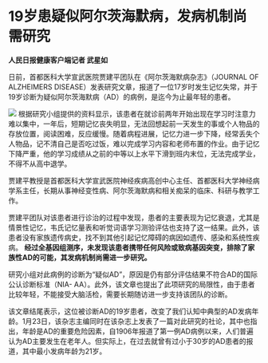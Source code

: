 # 19岁患疑似阿尔茨海默病，发病机制尚需研究

**人民日报健康客户端记者 武星如**

日前，首都医科大学宣武医院贾建平团队在《阿尔茨海默病杂志》（JOURNAL OF ALZHEIMERS
DISEASE）发表研究文章，报道了一位17岁时发生记忆失常，并于19岁诊断为疑似阿尔茨海默病（AD）的病例，是迄今为止最年轻的患者。

![](https://inews.gtimg.com/newsapp_bt/0/15643479832/1000)
根据研究小组提供的资料显示，该患者在就诊前两年开始出现在学习时注意力难以集中，一年后，短期记忆丧失明显，无法回想起前一天发生的事或个人物品的存放位置，阅读困难，反应缓慢。随着病程进展，记忆力进一步下降，经常丢失个人物品，记不清自己是否吃过饭，难以完成学习内容和老师布置的作业。由于记忆下降严重，他的学习成绩从之前的中等以上水平下滑到班内末位，无法完成学业，不得不从高中退学。

贾建平教授是首都医科大学宣武医院神经疾病高创中心主任、首都医科大学神经病学系主任，长期从事神经变性病、阿尔茨海默病和相关痴呆的临床、科研与教学工作。

贾建平团队对该患者进行诊治的过程中发现，患者的主要表现为记忆衰退，尤其是情景性记忆，韦氏记忆量表和听觉词语学习测验评估也支持了这一结果。此外，该患者没有家族遗传病史，找不到其他引起记忆障碍的病因如遗传、感染和系统性疾病。
**经过全基因组测序，未发现该患者携带任何风险或致病基因突变，排除了家族性AD的可能，其发病机制尚需进一步研究。**

研究小组对此病例的诊断为“疑似AD”，原因是仍有部分评估结果不符合AD的国际公认诊断标准（NIA-
AA）。此外，该文章也提出了此项研究的局限性，由于患者比较年轻，不能接受大脑活检，需要长期随访进一步支持该团队的诊断。

该文章结尾表示，这位被诊断AD的19岁患者，改变了我们认知中典型的AD发病年龄。1月23日，该杂志主编同时在该杂志上发表了一篇对此研究的社论，其中也指出，年龄是AD的重要危险因素，自1906年报道了第一例AD病例以来，人们普遍认为AD主要发生在老年人。但实际上，在过去就曾有过小于30岁的AD患者的报道，其中最小发病年龄为21岁。

